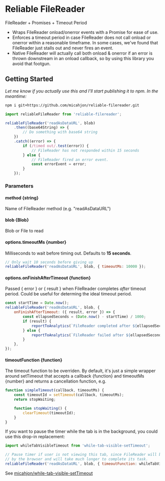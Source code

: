 # Reliable FileReader

FileReader + Promises + Timeout Period

-   Wraps FileReader onload/onerror events with a Promise for ease of use.
-   Enforces a timeout period in case FileReader does not call onload or onerror within a reasonable timeframe. In some cases, we've found that FileReader just stalls out and never fires an event.
-   Native FileReader will actually call both onload & onerror if an error is thrown downstream in an onload callback, so by using this library you avoid that footgun.

## Getting Started

_Let me know if you actually use this and I'll start publishing it to npm. In the meantime:_

```bash
npm i git+https://github.com/micahjon/reliable-filereader.git
```

```js
import reliableFileReader from 'reliable-filereader';

reliableFileReader('readAsDataURL', blob)
    .then((base64String) => {
        // Do something with base64 string
    })
    .catch((error) => {
        if (/timed out/.test(error)) {
            // FileReader has not responded within 15 seconds
        } else {
            // FileReader fired an error event.
            const errorEvent = error;
        }
    });
```

### Parameters

#### method {string}

Name of FileReader method (e.g. "readAsDataURL")

#### blob {Blob}

Blob or File to read

#### options.timeoutMs {number}

Milliseconds to wait before timing out. Defaults to **15 seconds**.

```js
// Only wait 10 seconds before giving up
reliableFileReader('readAsDataURL', blob, { timeoutMs: 10000 });
```

#### options.onFinishAfterTimeout {function}

Passed { error } or { result } when FileReader completes _after_ timeout period. Could be useful for determing the ideal timeout period.

```js
const startTime = Date.now();
reliableFileReader('readAsDataURL', blob, {
    onFinishAfterTimeout: ({ result, error }) => {
        const ellapsedSeconds = (Date.now() - startTime) / 1000;
        if (result) {
            reportToAnalytics(`FileReader completed after ${ellapsedSeconds}s`);
        } else {
            reportToAnalytics(`FileReader failed after ${ellapsedSeconds}s`);
        }
    },
});
```

#### timeoutFunction {function}

The timeout function to be overriden.
By default, it's just a simple wrapper around setTimeout that accepts a callback {function} and timeoutMs {number} and returns a cancellation function, e.g.

```js
function simpleTimeout(callback, timeoutMs) {
    const timeoutId = setTimeout(callback, timeoutMs);
    return stopWaiting;

    function stopWaiting() {
        clearTimeout(timeoutId);
    }
}
```

If you want to pause the timer while the tab is in the background, you could use this drop-in replacement:

```js
import whileTabVisibleTimeout from 'while-tab-visible-setTimeout';

// Pause timer if user is not viewing this tab, since FileReader will be throttled
// by the browser and will take much longer to complete its task.
reliableFileReader('readAsDataURL', blob, { timeoutFunction: whileTabVisibleTimeout });
```

See [micahjon/while-tab-visible-setTimeout](https://github.com/micahjon/while-tab-visible-setTimeout)
